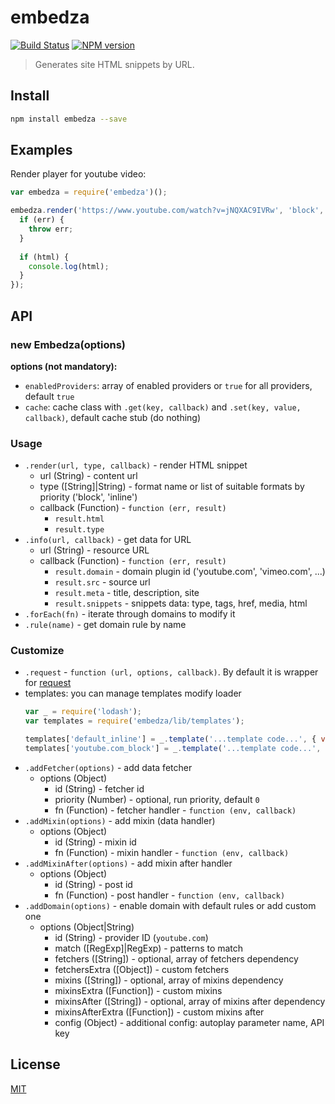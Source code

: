embedza
=======

[![Build Status](https://img.shields.io/travis/nodeca/embedza/master.svg?style=flat)](https://travis-ci.org/nodeca/embedza)
[![NPM version](https://img.shields.io/npm/v/embedza.svg?style=flat)](https://www.npmjs.org/package/embedza)

> Generates site HTML snippets by URL.


Install
-------

```bash
npm install embedza --save
```


Examples
--------


Render player for youtube video:

```javascript
var embedza = require('embedza')();

embedza.render('https://www.youtube.com/watch?v=jNQXAC9IVRw', 'block', function (err, html) {
  if (err) {
    throw err;
  }
  
  if (html) {
    console.log(html);
  }
});
```


API
---


### new Embedza(options)


__options (not mandatory):__

- `enabledProviders`: array of enabled providers or `true` for all providers, default `true`
- `cache`: cache class with `.get(key, callback)` and `.set(key, value, callback)`, default cache stub (do nothing)

### Usage

- `.render(url, type, callback)` - render HTML snippet
  - url (String) - content url
  - type ([String]|String) - format name or list of suitable formats by priority ('block', 'inline')
  - callback (Function) - `function (err, result)`
    - `result.html`
    - `result.type`
- `.info(url, callback)` - get data for URL
  - url (String) - resource URL
  - callback (Function) - `function (err, result)`
    - `result.domain` - domain plugin id ('youtube.com', 'vimeo.com', ...)
    - `result.src` - source url
    - `result.meta` - title, description, site
    - `result.snippets` - snippets data: type, tags, href, media, html
- `.forEach(fn)` - iterate through domains to modify it
- `.rule(name)` - get domain rule by name

### Customize

- `.request` - `function (url, options, callback)`. By default it is wrapper for [request](npmjs.com/packages/request)
- templates: you can manage templates modify loader
  ``` javascript
  var _ = require('lodash');
  var templates = require('embedza/lib/templates');
  
  templates['default_inline'] = _.template('...template code...', { variable: 'self' });
  templates['youtube.com_block'] = _.template('...template code...', { variable: 'self' });
  ```
- `.addFetcher(options)` - add data fetcher
  - options (Object)
    - id (String) - fetcher id
    - priority (Number) - optional, run priority, default `0`
    - fn (Function) - fetcher handler - `function (env, callback)`
- `.addMixin(options)` - add mixin (data handler)
  - options (Object)
    - id (String) - mixin id
    - fn (Function) - mixin handler - `function (env, callback)`
- `.addMixinAfter(options)` - add mixin after handler
  - options (Object)
    - id (String) - post id
    - fn (Function) - post handler - `function (env, callback)`
- `.addDomain(options)` - enable domain with default rules or add custom one
  - options (Object|String)
    - id (String) - provider ID (`youtube.com`)
    - match ([RegExp]|RegExp) - patterns to match
    - fetchers ([String]) - optional, array of fetchers dependency
    - fetchersExtra ([Object]) - custom fetchers
    - mixins ([String]) - optional, array of mixins dependency
    - mixinsExtra ([Function]) - custom mixins
    - mixinsAfter ([String]) - optional, array of mixins after dependency
    - mixinsAfterExtra ([Function]) - custom mixins after
    - config (Object) - additional config: autoplay parameter name, API key

License
-------

[MIT](https://raw.github.com/nodeca/embedza/master/LICENSE)
